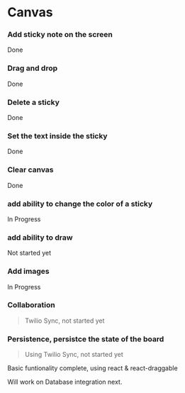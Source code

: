 # Canvas

### Add sticky note on the screen
Done
### Drag and drop
Done
### Delete a sticky
Done
### Set the text inside the sticky
Done
### Clear canvas
Done
### add ability to change the color of a sticky
In Progress 
### add ability to draw
Not started yet
### Add images
In Progress
### Collaboration
> Twilio Sync, not started yet
### Persistence, persistce the state of the board
> Using Twilio Sync, not started yet

Basic funtionality complete, using react & react-draggable

Will work on Database integration next.

